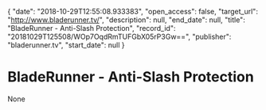 {
  "date": "2018-10-29T12:55:08.933383", 
  "open_access": false, 
  "target_url": "http://www.bladerunner.tv/", 
  "description": null, 
  "end_date": null, 
  "title": "BladeRunner - Anti-Slash Protection", 
  "record_id": "20181029T125508/WOp7OqdRmTUFGbX05rP3Gw==", 
  "publisher": "bladerunner.tv", 
  "start_date": null
}

# BladeRunner - Anti-Slash Protection

None